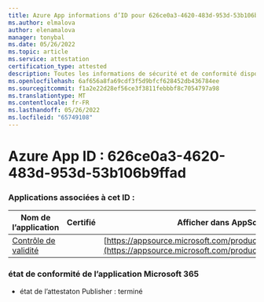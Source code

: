 ```yaml
---
title: Azure App informations d’ID pour 626ce0a3-4620-483d-953d-53b106b9ffad
ms.author: elmalova
author: elenamalova
manager: tonybal
ms.date: 05/26/2022
ms.topic: article
ms.service: attestation
certification_type: attested
description: Toutes les informations de sécurité et de conformité disponibles pour 626ce0a3-4620-483d-953d-53b106b9ffad.
ms.openlocfilehash: 6af656a8fa69cdf3f5d9bfcf628452db436784ee
ms.sourcegitcommit: f1a2e22d28ef56ce3f3811febbbf8c7054797a98
ms.translationtype: MT
ms.contentlocale: fr-FR
ms.lasthandoff: 05/26/2022
ms.locfileid: "65749108"
---
```

# <a name="azure-app-id-626ce0a3-4620-483d-953d-53b106b9ffad"></a>Azure App ID : 626ce0a3-4620-483d-953d-53b106b9ffad


### <a name="apps-associated-with-this-id"></a>Applications associées à cet ID :
| **Nom de l’application** | **Certifié** | **Afficher dans AppSource** |
|--------------|---------------|-----------------------|
| [Contrôle de validité](../forward/WA200003193.md) |  | [https://appsource.microsoft.com/product/office/WA200003193](https://appsource.microsoft.com/product/office/WA200003193) |

### <a name="microsoft-365-app-compliance-status"></a>état de conformité de l’application Microsoft 365
- état de l’attestaton Publisher : terminé

